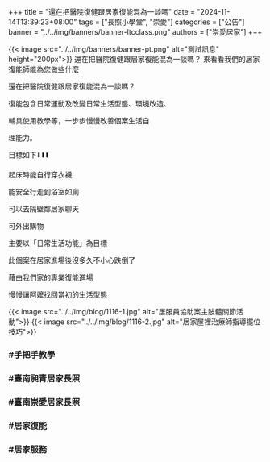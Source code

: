 +++
title = "還在把醫院復健跟居家復能混為一談嗎"
date = "2024-11-14T13:39:23+08:00"
tags = ["長照小學堂", "崇愛"]
categories = ["公告"]
banner = "../../img/banners/banner-ltcclass.png"
authors = ["崇愛居家"]
+++

{{< image src="../../img/banners/banner-pt.png" alt="測試訊息" height="200px">}}
還在把醫院復健跟居家復能混為一談嗎？
來看看我們的居家復能師能為您做些什麼
<!--more-->

還在把醫院復健跟居家復能混為一談嗎？

復能包含日常運動及改變日常生活型態、環境改造、

輔具使用教學等，一步步慢慢改善個案生活自

理能力。

目標如下⬇️⬇️⬇️

起床時能自行穿衣襪

能安全行走到浴室如廁

可以去隔壁鄰居家聊天

可外出購物

主要以「日常生活功能」為目標

此個案在居家進場後沒多久不小心跌倒了

藉由我們家的專業復能進場

慢慢讓阿嬤找回當初的生活型態



{{< image src="../../img/blog/1116-1.jpg" alt="居服員協助案主肢體關節活動">}}
{{< image src="../../img/blog/1116-2.jpg" alt="居家屋裡治療師指導擺位技巧">}}


### #手把手教學
### #臺南昶青居家長照
### #臺南崇愛居家長照
### #居家復能
### #居家服務

